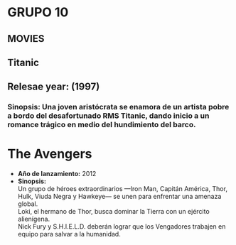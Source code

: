 # GRUPO 10
## MOVIES



## Titanic 
## Relesae year: (1997)
### **Sinopsis:** Una joven aristócrata se enamora de un artista pobre a bordo del desafortunado RMS Titanic, dando inicio a un romance trágico en medio del hundimiento del barco.

# The Avengers

- **Año de lanzamiento:** 2012  
- **Sinopsis:**  
Un grupo de héroes extraordinarios —Iron Man, Capitán América, Thor, Hulk, Viuda Negra y Hawkeye— se unen para enfrentar una amenaza global.  
Loki, el hermano de Thor, busca dominar la Tierra con un ejército alienígena.  
Nick Fury y S.H.I.E.L.D. deberán lograr que los Vengadores trabajen en equipo para salvar a la humanidad.
